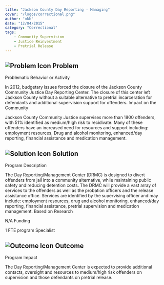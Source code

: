 ```yaml
---
title: "Jackson County Day Reporting - Managing"
cover: "/logos/correctional.png"
author: "okb"
date: "12/04/2015"
category: "Correctional"
tags:
    - Community Supervision
    - Justice Reinvestment
    - Pretrial Release
---
```


## ![Problem Icon](https://github.com/google/material-design-icons/raw/master/alert/1x_web/ic_error_outline_black_48dp.png "Problem") Problem
Problematic Behavior or Activity

In 2012, budgetary issues forced the closure of the Jackson County Community Justice Day Reporting Center. The closure of this center left Jackson County without a suitable alternative to pretrial incarceration for defendants and additional supervision support for offenders.
Impact on the Community

Jackson County Community Justice supervises more than 1800 offenders, with 51% identified as medium/high risk to recidivate. Many of these offenders have an increased need for resources and support including: employment resources, Drug and alcohol monitoring, enhanced/day reporting, financial assistance and medication management.
## ![Solution Icon](https://github.com/google/material-design-icons/raw/master/action/1x_web/ic_lightbulb_outline_black_48dp.png "Solution") Solution
Program Description

The Day Reporting/Management Center (DRMC) is designed to divert offenders from jail into a community alternative, while maintaining public safety and reducing detention costs. The DRMC will provide a vast array of services to the offenders as well as the probation officers and the release assistance office. Services are identified by the supervising officer and may include: employment resources, drug and alcohol monitoring, enhanced/day reporting, financial assistance, pretrial supervision and medication management.
Based on Research

N/A
Funding

1 FTE program Specialist
## ![Outcome Icon](https://github.com/google/material-design-icons/raw/master/action/1x_web/ic_view_list_black_48dp.png "Outcome") Outcome
Program Impact

The Day Reporting/Management Center is expected to provide additional contacts, oversight and resources to medium/high risk offenders on supervision and those defendants on pretrial release.